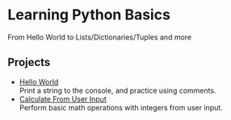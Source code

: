 # Learning Python Basics
From Hello World to Lists/Dictionaries/Tuples and more

<h2>Projects</h2>
<ul>
<li> <a href=https://github.com/ChrisV-8/LearningPythonBasics/blob/main/HelloWorld.py>Hello World</a> </li>
Print a string to the console, and practice using comments.</li>
<li> <a href= https://github.com/ChrisV-8/LearningPythonBasics/blob/main/CalculatingFromUserInput>Calculate From User Input</a> </li>
Perform basic math operations with integers from user input. </li>


